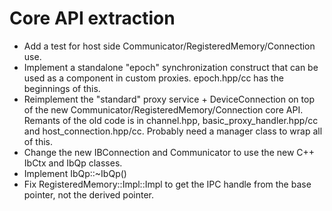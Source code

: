 # Core API extraction

- Add a test for host side Communicator/RegisteredMemory/Connection use.
- Implement a standalone "epoch" synchronization construct that can be used as a component in custom proxies. epoch.hpp/cc has the beginnings of this.
- Reimplement the "standard" proxy service + DeviceConnection on top of the new Communicator/RegisteredMemory/Connection core API. Remants of the old code is in channel.hpp, basic_proxy_handler.hpp/cc and host_connection.hpp/cc. Probably need a manager class to wrap all of this.
- Change the new IBConnection and Communicator to use the new C++ IbCtx and IbQp classes.
- Implement IbQp::~IbQp()
- Fix RegisteredMemory::Impl::Impl to get the IPC handle from the base pointer, not the derived pointer.